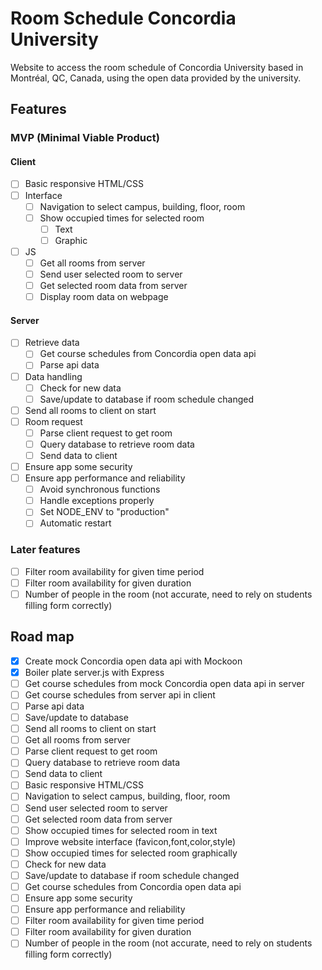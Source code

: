 # Room Schedule Concordia University

Website to access the room schedule of Concordia University based in Montréal, QC, Canada, using the open data provided by the university.

## Features

### MVP (Minimal Viable Product)

#### Client

- [ ] Basic responsive HTML/CSS
- [ ] Interface
  - [ ] Navigation to select campus, building, floor, room
  - [ ] Show occupied times for selected room
    - [ ] Text
    - [ ] Graphic
- [ ] JS
  - [ ] Get all rooms from server
  - [ ] Send user selected room to server
  - [ ] Get selected room data from server
  - [ ] Display room data on webpage

#### Server

- [ ] Retrieve data
  - [ ] Get course schedules from Concordia open data api
  - [ ] Parse api data
- [ ] Data handling
  - [ ] Check for new data
  - [ ] Save/update to database if room schedule changed
- [ ] Send all rooms to client on start
- [ ] Room request
  - [ ] Parse client request to get room
  - [ ] Query database to retrieve room data
  - [ ] Send data to client
- [ ] Ensure app some security
- [ ] Ensure app performance and reliability
  - [ ] Avoid synchronous functions
  - [ ] Handle exceptions properly
  - [ ] Set NODE_ENV to "production"
  - [ ] Automatic restart

### Later features

- [ ] Filter room availability for given time period
- [ ] Filter room availability for given duration
- [ ] Number of people in the room (not accurate, need to rely on students filling form correctly)

## Road map

- [x] Create mock Concordia open data api with Mockoon
- [x] Boiler plate server.js with Express
- [ ] Get course schedules from mock Concordia open data api in server
- [ ] Get course schedules from server api in client
- [ ] Parse api data
- [ ] Save/update to database
- [ ] Send all rooms to client on start
- [ ] Get all rooms from server
- [ ] Parse client request to get room
- [ ] Query database to retrieve room data
- [ ] Send data to client
- [ ] Basic responsive HTML/CSS
- [ ] Navigation to select campus, building, floor, room
- [ ] Send user selected room to server
- [ ] Get selected room data from server
- [ ] Show occupied times for selected room in text
- [ ] Improve website interface (favicon,font,color,style)
- [ ] Show occupied times for selected room graphically
- [ ] Check for new data
- [ ] Save/update to database if room schedule changed
- [ ] Get course schedules from Concordia open data api
- [ ] Ensure app some security
- [ ] Ensure app performance and reliability
- [ ] Filter room availability for given time period
- [ ] Filter room availability for given duration
- [ ] Number of people in the room (not accurate, need to rely on students filling form correctly)
